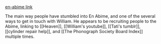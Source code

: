 [en-abime link](https://williamy3w.tumblr.com/)

The main way people have stumbled into En Abime, and one of the several ways to get in touch with William. He appears to be recruiting people to the Abime, linking to [[Heaven]], [[William's youtube]], [[Tati's tumblr]], [[cylinder repair help]], and [[The Phonograph Society Board Index]] multiple times.